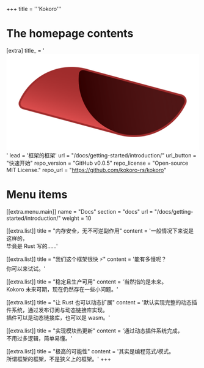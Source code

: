 +++
title = '''Kokoro'''

# The homepage contents
[extra]
title_ = '<img src="kokoro-icon.svg" style="max-width:100%;height:auto"/>'
lead = '框架的框架'
url = "/docs/getting-started/introduction/"
url_button = "快速开始"
repo_version = "GitHub v0.0.5"
repo_license = "Open-source MIT License."
repo_url = "https://github.com/kokoro-rs/kokoro"
# Menu items
[[extra.menu.main]]
name = "Docs"
section = "docs"
url = "/docs/getting-started/introduction/"
weight = 10

[[extra.list]]
title = "内存安全，无不可逆副作用"
content = '一般情况下来说是这样的，<br/>毕竟是 Rust 写的……'

[[extra.list]]
title = "我们这个框架很快 ⚡️"
content = '能有多慢呢？<br/>你可以来试试。'

[[extra.list]]
title = "稳定且生产可用"
content = '当然指的是未来。<br/>Kokoro 未来可期，现在仍然存在一些小问题。'

[[extra.list]]
title = "让 Rust 也可以动态扩展"
content = '默认实现完整的动态插件系统，通过发布订阅与动态链接库实现。<br/>插件可以是动态链接库，也可以是 wasm。'

[[extra.list]]
title = "实现模块热更新"
content = '通过动态插件系统完成，<br/>不用过多逻辑，简单易懂。'

[[extra.list]]
title = "极高的可能性"
content = '其实是编程范式/模式。<br/>所谓框架的框架，不是狭义上的框架。'
+++
